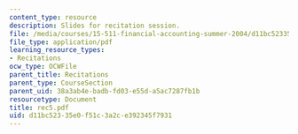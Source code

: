 ```yaml
---
content_type: resource
description: Slides for recitation session.
file: /media/courses/15-511-financial-accounting-summer-2004/d11bc52335e0f51c3a2ce392345f7931_rec5.pdf
file_type: application/pdf
learning_resource_types:
- Recitations
ocw_type: OCWFile
parent_title: Recitations
parent_type: CourseSection
parent_uid: 38a3ab4e-badb-fd03-e55d-a5ac7287fb1b
resourcetype: Document
title: rec5.pdf
uid: d11bc523-35e0-f51c-3a2c-e392345f7931
---
```

